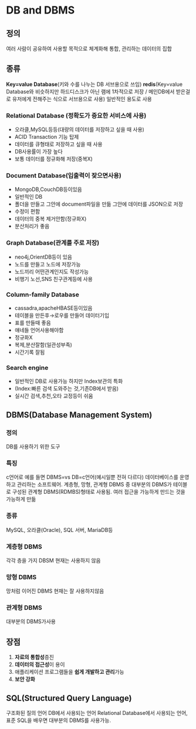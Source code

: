 # DB and DBMS
## 정의
여러 사람이 공유하여 사용할 목적으로 체계화해 통합, 관리하는 데이터의 집합
## 종류
**Key=value Database**(키와 수를 나누는 DB 서브용으로 쓰임)
**redis**(Key=value Database와 비슷하지만 하드디스크가 아닌 램에 1차적으로 저장 / 메인DB에서 받은걸로 유저에게 전해주는 식으로 서브용으로 사용)
일반적인 용도로 사용
### Relational Database (정확도가 중요한 서비스에 사용)
- 오라클,MySQL등등(대량의 데이터를 저장하고 싶을 때 사용)
- ACID Transaction 기능 탑제
- 데이터를 큐형태로 저장하고 싶을 때 사용
- DB사용률이 가장 높다
- 보통 데이터를 정규화해 저장(중복X)
### Document Database(입출력이 잦으면사용)
- MongoDB,CouchDB등이있음
- 일반적인 DB
- 폴더을 만들고 그안에 document파일을 만듦 그안에 데이터를 JSON으로 저장
- 수정이 편함
- 데이터의 중복 제거안함(정규화X)
- 분산처리가 좋음
### Graph Database(관계를 주로 저장)
- neo4j,OrientDB등이 있음
- 노드를 만들고 노드에 저장가능
- 노드끼리 어떤관계인지도 작성가능
- 비행기 노선,SNS 친구관계등에 사용
### Column-family Database
- cassadra,apacheHBASE등이있음
- 테이블을 만든후→로우를 만들어 데이터기입
- 표를 만들때 좋음
- 얘네들 언어사용해야함
- 정규화X
- 복제,분산잘함(일관성부족)
- 시간기록 잘됨
### Search engine
- 일반적인 DB로 사용가능 하지만 Index보관의 특화
- (Index:빠른 검색 도와주는 것,기존DB에서 받음)
- 실시간 검색,추천,오타 교정등이 쉬움
##  DBMS(Database Management System)
### 정의
DB를 사용하기 위한 도구
### 특징
c언어로 예를 들면 DBMS=vs DB=c언어(예시일뿐 전혀 다르다)
데이터베이스를 운영하고 관리하는 소프트웨어.
계층형, 망형, 관계형 DBMS 중 대부분의 DBMS가 테이블로 구성된 관계형 DBMS(RDMBS)형태로 사용됨.
여러 접근을 가능하게 만드는 것을 가능하게 만듦
### 종류
MySQL, 오라클(Oracle), SQL 서버, MariaDB등
### 계층형 DBMS
각각 층을 가지 DBSM 현재는 사용하지 않음
### 망형 DBMS
망처럼 이어진 DBMS 현재는 잘 사용하지않음
### 관계형 DBMS
대부분의 DBMS가사용
## 장점
1. **자료의 통합성**증진
2. **데이터의 접근성**이 용이
3. 애플리케이션 프로그램들을 **쉽게 개발하고 관리**가능
4. **보안 강화**
## SQL(Structured Query Language)
구조화된 질의 언어
DB에서 사용되는 언어
Relational Database에서 사용되는 언어, 표준 SQL을 배우면 대부분의 DBMS를 사용가능.

